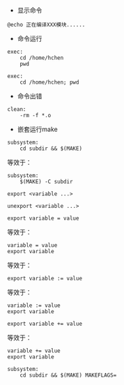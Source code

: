 * 显示命令
```
@echo 正在编译XXX模块......
```

* 命令运行
```
exec:
    cd /home/hchen
    pwd
```

```
exec:
	cd /home/hchen; pwd
```

* 命令出错
```
clean:
	-rm -f *.o
```

* 嵌套运行make
```
subsystem:
	cd subdir && $(MAKE)
```
等效于：
```
subsystem:
	$(MAKE) -C subdir
```

```
export <variable ...>
```

```
unexport <variable ...>
```

```
export variable = value
```
等效于：
```
variable = value
export variable
```
等效于：
```
export variable := value
```
等效于：
```
variable := value
export variable
```

```
export variable += value
```
等效于：
```
variable += value
export variable
```

```
subsystem:
	cd subdir && $(MAKE) MAKEFLAGS=
```
